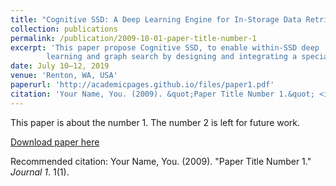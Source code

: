 ```yaml
---
title: "Cognitive SSD: A Deep Learning Engine for In-Storage Data Retrieval"
collection: publications
permalink: /publication/2009-10-01-paper-title-number-1
excerpt: 'This paper propose Cognitive SSD, to enable within-SSD deep
        learning and graph search by designing and integrating a specialized deep learning and graph search accelerator.'
date: July 10–12, 2019
venue: 'Renton, WA, USA'
paperurl: 'http://academicpages.github.io/files/paper1.pdf'
citation: 'Your Name, You. (2009). &quot;Paper Title Number 1.&quot; <i>Journal 1</i>. 1(1).'
---
```

This paper is about the number 1. The number 2 is left for future work.

[Download paper here](http://academicpages.github.io/files/paper1.pdf)

Recommended citation: Your Name, You. (2009). "Paper Title Number 1." <i>Journal 1</i>. 1(1).
